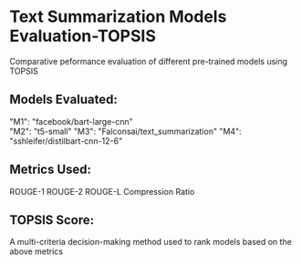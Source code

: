 # Text Summarization Models Evaluation-TOPSIS
Comparative peformance evaluation of different pre-trained models using TOPSIS
## Models Evaluated:
"M1": "facebook/bart-large-cnn"                                                                                                                                       
"M2":  "t5-small"
"M3": "Falconsai/text_summarization"
"M4": "sshleifer/distilbart-cnn-12-6"
## Metrics Used:
 ROUGE-1
 ROUGE-2
 ROUGE-L
 Compression Ratio
## TOPSIS Score:
A multi-criteria decision-making method used to rank models based on the above metrics

